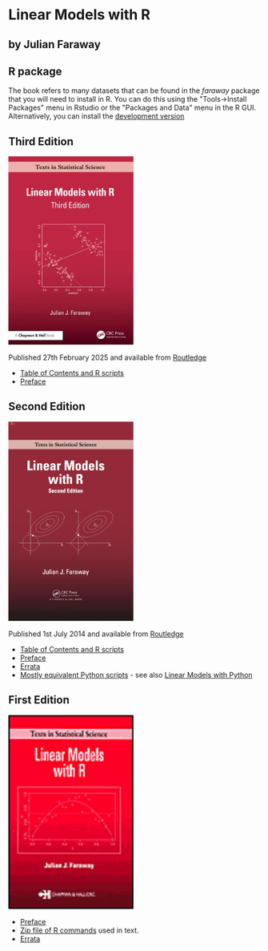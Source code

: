 # Linear Models with R

## by Julian Faraway

## R package

The book refers to many datasets that can be found in the *faraway* package that 
you will need to install in R. You can do this using the "Tools->Install Packages"
menu in Rstudio or the "Packages and Data" menu in the R GUI. Alternatively, you
can install the [development version](https://github.com/julianfaraway/faraway)

Third Edition
-------------

<img src="lmr3.jpg" alt="Picture of LMR 3Ed book" width="250"/>

Published 27th February 2025 and available from [Routledge](http://www.routledge.com/9781032583983)

-   [Table of Contents and R scripts](toc3.md)
-   [Preface](preface3.md)

Second Edition
--------------

<img src="lmr2.png" alt="Picture of LMR 2Ed book" width="250"/>


Published 1st July 2014 and available from [Routledge](https://eur01.safelinks.protection.outlook.com/?url=https%3A%2F%2Fwww.routledge.com%2FLinear-Models-with-R%2FFaraway%2Fp%2Fbook%2F9781439887332%3Futm_source%3Dauthor%26utm_medium%3Dshared_link%26utm_campaign%3DB043141_jm1_5ll_6rm_t081_1al_julianfarawayauthorshare&data=05%7C01%7Cjjf23%40bath.ac.uk%7C5229b0dc8d564222c10108db31fa6e3f%7C377e3d224ea1422db0ad8fcc89406b9e%7C0%7C0%7C638158723883874621%7CUnknown%7CTWFpbGZsb3d8eyJWIjoiMC4wLjAwMDAiLCJQIjoiV2luMzIiLCJBTiI6Ik1haWwiLCJXVCI6Mn0%3D%7C3000%7C%7C%7C&sdata=ULDqi49DeFSpsBEC3dCOJPMmNTO9K%2FkCdU3I%2FnIBhzI%3D&reserved=0)

-   [Table of Contents and R scripts](toc2.md)
-   [Preface](preface2.md)
-   [Errata](errata2.md)
-   [Mostly equivalent Python scripts](python/) - see also [Linear Models with Python](https://julianfaraway.github.io/LMP/)

First Edition
-------------

<img src="lmr.gif" alt="Picture of LMR 1stEd book" width="250"/>

-   [Preface](preface.md)
-   [Zip file of R commands](RscriptsEd1.zip) used in text.
-   [Errata](errata.html)


